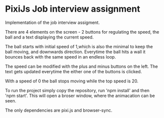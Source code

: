 # PixiJs Job interview assignment

Implementation of the job interview assigment.

There are 4 elements on the screen - 2 buttons for regulating the speed, the ball and a text displaying the current speed.

The ball starts with initial speed of 1,which is also the minimal to keep the ball moving, and downwards direction. Everytime the ball hits a wall it bounces back with the same speed in an endless loop. 

The speed can be modified with the plus and minus buttons on the left. The text gets updated everytime the either one of the buttons is clicked.

With a speed of 0 the ball stops moving while the top speed is 20. 

To run the project simply copy the repository, run 'npm install' and then 'npm start'. This will open a broser window, where the animacation can be seen. 

The only dependencies are pixi.js and browser-sync. 
